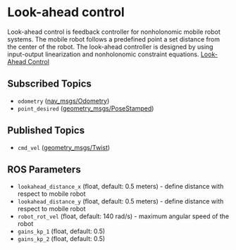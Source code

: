 # Look-ahead control

Look-ahead control is feedback controller for nonholonomic mobile robot systems. The 
mobile robot follows a predefined point a set distance from the center of the robot.
The look-ahead controller is designed by using input-output linearization and nonholonomic 
constraint equations.
[Look-Ahead Control](./diagram-lookahead_control.png)

## Subscribed Topics
* `odometry` ([nav_msgs/Odometry](http://docs.ros.org/api/nav_msgs/html/msg/Odometry.html))
* `point_desired` ([geometry_msgs/PoseStamped](http://docs.ros.org/api/geometry_msgs/html/msg/PoseStamped.html))

## Published Topics
* `cmd_vel` ([geometry_msgs/Twist](http://docs.ros.org/api/geometry_msgs/html/msg/Twist.html))  

## ROS Parameters
* `lookahead_distance_x` (float, default: 0.5 meters) - define distance with respect to mobile robot
* `lookahead_distance_y` (float, default: 0.5 meters) - define distance with respect to mobile robot
* `robot_rot_vel` (float, default: 140 rad/s) - maximum angular speed of the robot
* `gains_kp_1` (float, default: 0.5)
* `gains_kp_2` (float, default: 0.5)











